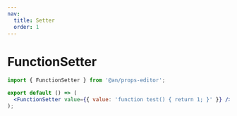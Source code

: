 ```yaml
---
nav:
  title: Setter
  order: 1
---
```


# FunctionSetter

```jsx
import { FunctionSetter } from '@an/props-editor';

export default () => (
  <FunctionSetter value={{ value: 'function test() { return 1; }' }} />
);
```
